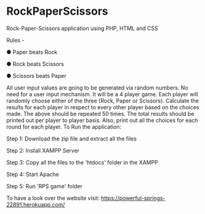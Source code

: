 # RockPaperScissors
Rock-Paper-Scissors application using PHP, HTML and CSS

Rules -

● Paper beats Rock

● Rock beats Scissors

● Scissors beats Paper

All user input values are going to be generated via random numbers. No need for a user input mechanism.
It will be a 4 player game.
Each player will randomly choose either of the three (Rock, Paper or Scissors). Calculate the results for each player in respect to every other player based on the choices made.
The above should be repeated 50 times.
The total results should be printed out per player to player basis.
Also, print out all the choices for each round for each player.
To Run the application:

Step 1: Download the zip file and extract all the files

Step 2: Install XAMPP Server

Step 3: Copy all the files to the 'htdocs' folder in the XAMPP

Step 4: Start Apache

Step 5: Run 'RPS game' folder

To have a look over the website visit: https://powerful-springs-22891.herokuapp.com/
